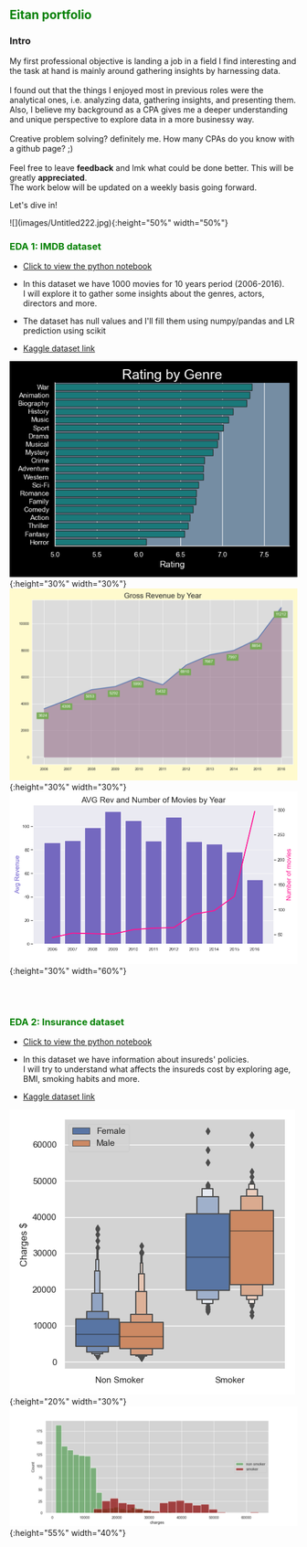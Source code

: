 <h2><font color='green'>Eitan portfolio</font></h2>


<h3>Intro</h3>
<p> 
  My first professional objective is landing a job in a field I find interesting and the task at hand is mainly around gathering insights by harnessing data.<br>
  <br>
I found out that the things I enjoyed most in previous roles were the analytical ones, i.e. analyzing data, gathering insights, and presenting them.
Also,  I believe my background as a CPA gives me a deeper understanding and unique perspective to explore data in a more businessy way.<br>
<br>
  Creative problem solving? definitely me. How many CPAs do you know with a github page? ;)<br>
  <br>
  Feel free to leave <strong>feedback</strong> and lmk what could be done better. This will be greatly <strong>appreciated</strong>.<br>
  The work below will be updated on a weekly basis going forward.<br>
  
</p>
  
  
  <p>Let's dive in!</p>
  ![](images/Untitled222.jpg){:height="50%" width="50%"}




<h3><font color='green'>EDA 1: IMDB dataset </font> </h3>

 * <a href="https://github.com/reifeitan/Hello_World/blob/master-branch/IMDB/IMDB.ipynb">Click to view the python notebook</a>
 
 * In this dataset we have 1000 movies for 10 years period (2006-2016).<br>
 I will explore it to gather some insights about the genres, actors, directors and more.<br>
 * The dataset has null values and I'll fill them using numpy/pandas and LR prediction using scikit<br>
 * <a href="https://www.kaggle.com/PromptCloudHQ/imdb-data">Kaggle dataset link</a><br>

 
![](/IMDB/ratingbyg.png){:height="30%" width="30%"}  ![](/IMDB/revbyear.png){:height="30%" width="30%"}
![](/IMDB/barnline.png){:height="30%" width="60%"}


<br>
<br>



<h3><font color='green'>EDA 2: Insurance dataset </font></h3>

 * <a href="https://github.com/reifeitan/Hello_World/blob/master-branch/Insurance/Insurance.ipynb">Click to view the python notebook</a>
 
 * In this dataset we have information about insureds' policies.<br>
 I will try to understand what affects the insureds cost by exploring age, BMI, smoking habits and more.
  * <a href="https://www.kaggle.com/raghupalem/insurance">Kaggle dataset link</a>




![](/Insurance/ins_boxen.png){:height="20%" width="30%"} ![](/Insurance/ins_hist.png){:height="55%" width="40%"} 






